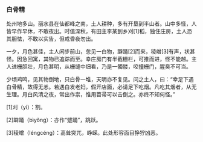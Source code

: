<script type="text/javascript">
    var head = document.getElementsByTagName('head')[0];
    cssURL = '/public/article_1.css';
    linkTag = document.createElement('link');
    linkTag.href = cssURL;
    linkTag.setAttribute('type','text/css');
    linkTag.setAttribute('rel','stylesheet');
    head.appendChild(linkTag);
</script>
### 白骨精

处州地多山。丽水县在仙都峰之南，土人耕种，多有开垦到半山者。山中多怪，人皆早作早休，不敢夜出。时值深秋，有田主李某到乡刈[1]稻，独住庄房，土人恐其胆怯，不敢以实告，但戒昏夜勿出。

一夕，月色甚佳，主人闲步前山，忽见一白物，躃踊[2]而来，稜嶒[3]有声，状甚怪。因急回寓，其物已追踪而至。幸庄房门有半截栅栏，可推而进，怪不能越。主人进栅胆壮，月色甚明，从栅缝中细看，乃是一髑髅，咬撞栅门，腥臭不可当。

少顷鸡鸣，见其物倒地，只白骨一堆，天明亦不复见。问之土人，曰：“幸足下遇白骨精，故得无恙。若遇白发老妇，假开店面，必请足下吃烟。凡吃其烟者，从无生理。月白风清之夜，常出作祟，惟用苕帚可以击倒之。亦终不知何怪。”

[1]刈（yì）：割。

[2]躃踊（bìyǒng）：亦作“躄踊”，跳跃。

[3]稜嶒（léngcéng）：高耸突兀，峥嵘。此处形容面目狰狞凶恶。

